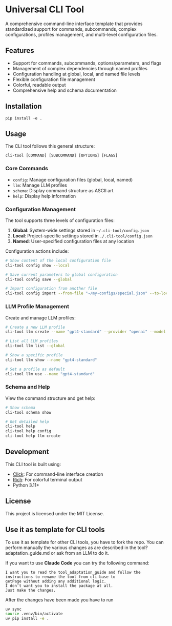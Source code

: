 # Universal CLI Tool

A comprehensive command-line interface template that provides standardized support for commands, subcommands, complex configurations, profiles management, and multi-level configuration files.

## Features

- Support for commands, subcommands, options/parameters, and flags
- Management of complex dependencies through named profiles
- Configuration handling at global, local, and named file levels
- Flexible configuration file management
- Colorful, readable output
- Comprehensive help and schema documentation

## Installation

```
pip install -e .
```

## Usage

The CLI tool follows this general structure:

```
cli-tool [COMMAND] [SUBCOMMAND] [OPTIONS] [FLAGS]
```

### Core Commands

- `config`: Manage configuration files (global, local, named)
- `llm`: Manage LLM profiles
- `schema`: Display command structure as ASCII art
- `help`: Display help information

### Configuration Management

The tool supports three levels of configuration files:

1. **Global**: System-wide settings stored in `~/.cli-tool/config.json`
2. **Local**: Project-specific settings stored in `./.cli-tool/config.json`
3. **Named**: User-specified configuration files at any location

Configuration actions include:

```bash
# Show content of the local configuration file
cli-tool config show --local

# Save current parameters to global configuration
cli-tool config save --global

# Import configuration from another file
cli-tool config import --from-file "~/my-configs/special.json" --to-local
```

### LLM Profile Management

Create and manage LLM profiles:

```bash
# Create a new LLM profile
cli-tool llm create --name "gpt4-standard" --provider "openai" --model "gpt-4" --api-key "key123" --temperature 0.7 --global

# List all LLM profiles
cli-tool llm list --global

# Show a specific profile
cli-tool llm show --name "gpt4-standard"

# Set a profile as default
cli-tool llm use --name "gpt4-standard"
```

### Schema and Help

View the command structure and get help:

```bash
# Show schema
cli-tool schema show

# Get detailed help
cli-tool help
cli-tool help config
cli-tool help llm create
```

## Development

This CLI tool is built using:

- [Click](https://click.palletsprojects.com/): For command-line interface creation
- [Rich](https://rich.readthedocs.io/): For colorful terminal output
- Python 3.11+

## License

This project is licensed under the MIT License.


## Use it as template for CLI tools 
To use it as template for other CLI tools, you have to fork the repo.
You can perform manually the various changes as are described in the tool?adaptation_guide.md or ask from an LLM to do it. 

If you want to use **Claude Code** you can try the following command: 
``` 
I want you to read the tool_adaptation_guide and follow the instructions to rename the tool from cli-base to
getPage without adding any additional logic.
I don’t want you to install the package at all. 
Just make the changes.
``` 

After the changes have been made you have to run 
```bash 
uv sync 
source .venv/bin/activate
uv pip install -e .
``` 

